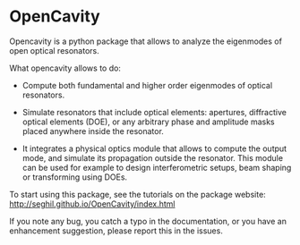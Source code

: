 # OpenCavity

Opencavity is a python package that allows to analyze the eigenmodes of open optical resonators.

What opencavity allows to do:
 
 * Compute both fundamental and higher order eigenmodes of optical resonators.
 
 * Simulate resonators that include optical elements: apertures, diffractive optical elements (DOE), or any arbitrary phase and
 amplitude masks placed anywhere inside the resonator.
 
 * It integrates a physical optics module that allows to compute the output mode, and simulate its propagation outside the resonator. This module can be used for example to design interferometric setups, beam shaping or transforming using DOEs.

To start using this package, see the tutorials on the package website: http://seghil.github.io/OpenCavity/index.html

If you note any bug, you catch a typo in the documentation, or you have an enhancement suggestion, please report this in the issues. 
